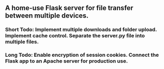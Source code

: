 ## A home-use Flask server for file transfer between multiple devices.

### Short Todo: Implement multiple downloads and folder upload. Implement cache control. Separate the server.py file into multiple files. 
### Long Todo: Enable encryption of session cookies. Connect the Flask app to an Apache server for production use.